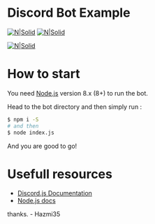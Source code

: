 # Discord Bot Example
[![N|Solid](https://img.shields.io/npm/v/discord.js.svg?maxAge=3600)](https://nodejs.org/en/)
[![N|Solid](https://img.shields.io/npm/dt/discord.js.svg?maxAge=3600)](https://discord.js.org)

[![N|Solid](https://nodei.co/npm/discord.js.png?downloads=true&stars=true)](https://www.npmjs.org/package/discord.js)

# How to start

You need [Node.js](https://nodejs.org/) version 8.x (8+) to run the bot.

Head to the bot directory and then simply run :
```sh
$ npm i -S
# and then
$ node index.js
```
And you are good to go!

# Usefull resources
- [Discord.js Documentation](https://discord.js.org/#/docs)
- [Node.js docs](https://nodejs.org/en/docs/)

thanks. - Hazmi35
